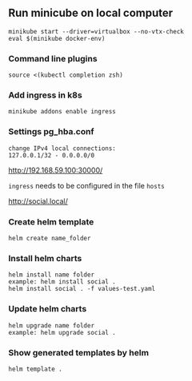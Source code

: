 ## Run minicube on local computer
    minikube start --driver=virtualbox --no-vtx-check
    eval $(minikube docker-env)

### Command line plugins
    source <(kubectl completion zsh)


### Add ingress in k8s
    minikube addons enable ingress


### Settings pg_hba.conf
    change IPv4 local connections:
    127.0.0.1/32 - 0.0.0.0/0


http://192.168.59.100:30000/

`ingress` needs to be configured in the file `hosts`

http://social.local/

### Create helm template
    helm create name_folder

### Install helm charts
    helm install name folder
    example: helm install social .
    helm install social . -f values-test.yaml

### Update helm charts
    helm upgrade name folder
    example: helm upgrade social .

### Show generated templates by helm
    helm template .
